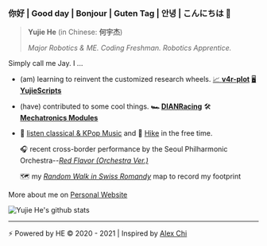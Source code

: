 ### 你好 | Good day | Bonjour | Guten Tag | 안녕  | こんにちは 👋

> **Yujie He** (in Chinese: **何宇杰**)
>
> *Major Robotics & ME. Coding Freshman. Robotics Apprentice.*

Simply call me Jay. I ...

- (am) learning to reinvent the customized research wheels.  [ 📈 **v4r-plot**](https://github.com/hibetterheyj/v4r-plot)  [🖥️ **YujieScripts**](https://github.com/hibetterheyj/YujieScripts)

- (have) contributed to some cool things. **🏎 [DIANRacing](https://yujie-he.github.io/project/2018-dian-racing/)** 🛠 **[Mechatronics Modules](https://yujie-he.github.io/project/2019-tongji-ta/)**

- 🎼 <u>listen classical & KPop Music</u> and 🥾 <u>Hike</u> in the free time.

  🎧 recent cross-border performance by the Seoul Philharmonic Orchestra--[*Red Flavor (Orchestra Ver.)*](https://youtu.be/9tpWTRCQ6Hg)

  🗺️ my [*Random Walk in Swiss Romandy*](https://www.google.com/maps/d/u/0/embed?mid=1fKUxvCdWM73iL1d1a3rRhtZzR_KW_GYN) map to record  my footprint

More about me on [Personal Website](https://yujie-he.github.io/)

![Yujie He's github stats](https://github-readme-stats.vercel.app/api?username=hibetterheyj&count_private=true&show_icons=true)

------

⚡️ Powered by HE © 2020 - 2021 | Inspired by [Alex Chi](https://skyzh.dev/)